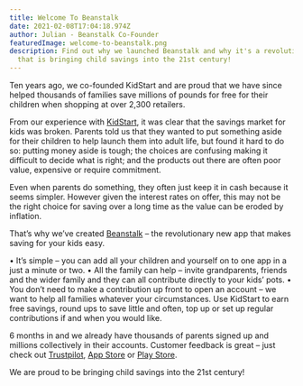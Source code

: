 ```yaml
---
title: Welcome To Beanstalk
date: 2021-02-08T17:04:18.974Z
author: Julian - Beanstalk Co-Founder
featuredImage: welcome-to-beanstalk.png
description: Find out why we launched Beanstalk and why it's a revolutionary app
  that is bringing child savings into the 21st century!
---
```

Ten years ago, we co-founded KidStart and are proud that we have since helped thousands of families save millions of pounds for free for their children when shopping at over 2,300 retailers.

From our experience with [KidStart](https://www.kidstart.co.uk/), it was clear that the savings market for kids was broken. Parents told us that they wanted to put something aside for their children to help launch them into adult life, but found it hard to do so: putting money aside is tough; the choices are confusing making it difficult to decide what is right; and the products out there are often poor value, expensive or require commitment.

Even when parents do something, they often just keep it in cash because it seems simpler. However given the interest rates on offer, this may not be the right choice for saving over a long time as the value can be eroded by inflation.

That’s why we’ve created [Beanstalk](https://beanstalkapp.co.uk/) – the revolutionary new app that makes saving for your kids easy.

• It’s simple – you can add all your children and yourself on to one app in a just a minute or two.
• All the family can help – invite grandparents, friends and the wider family and they can all contribute directly to your kids’ pots.
• You don’t need to make a contribution up front to open an account – we want to help all families whatever your circumstances. Use KidStart to earn free savings, round ups to save little and often, top up or set up regular contributions if and when you would like.

6 months in and we already have thousands of parents signed up and millions collectively in their accounts.  Customer feedback is great – just check out [Trustpilot](https://uk.trustpilot.com/review/beanstalkapp.co.uk), [App Store](https://apps.apple.com/gb/app/beanstalk-save-for-your-kids/id1470619597) or [Play Store](https://play.google.com/store/apps/details?id=com.beanstalk).

We are proud to be bringing child savings into the 21st century!